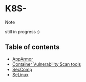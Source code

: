 # K8S-

> [!NOTE]
> still in progress :)



## Table of contents

- [AppArmor](./apparmor/)
- [Container Vulnerability Scan tools](./container-vulnerability/)
- [SecComp](./seccomp/)
- [SeLinux](./selinux/)

